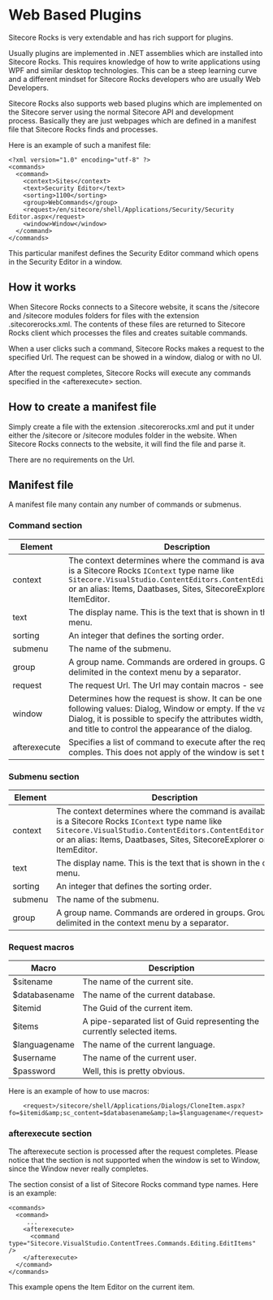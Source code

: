 # Web Based Plugins

Sitecore Rocks is very extendable and has rich support for plugins.

Usually plugins are implemented in .NET assemblies which are installed into Sitecore Rocks. This requires knowledge of how to write applications using WPF and similar desktop technologies. This can be a steep learning curve and a different mindset for Sitecore Rocks developers who are usually Web Developers.

Sitecore Rocks also supports web based plugins which are implemented on the Sitecore server using the normal Sitecore API and development process. Basically they are just webpages which are defined in a manifest file that Sitecore Rocks finds and processes.

Here is an example of such a manifest file:

```
<?xml version="1.0" encoding="utf-8" ?>
<commands>
  <command>
    <context>Sites</context>
    <text>Security Editor</text>
    <sorting>1100</sorting>
    <group>WebCommands</group>
    <request>/en/sitecore/shell/Applications/Security/Security Editor.aspx</request>
    <window>Window</window>
  </command>
</commands>
```

This particular manifest defines the Security Editor command which opens in the Security Editor in a window.

## How it works
When Sitecore Rocks connects to a Sitecore website, it scans the /sitecore and /sitecore modules folders for files with the extension .sitecorerocks.xml. The contents of these files are returned to Sitecore Rocks client which processes the files and creates suitable commands.

When a user clicks such a command, Sitecore Rocks makes a request to the specified Url. The request can be showed in a window, dialog or with no UI.

After the request completes, Sitecore Rocks will execute any commands specified in the &lt;afterexecute> section.

## How to create a manifest file
Simply create a file with the extension .sitecorerocks.xml and put it under either the /sitecore or /sitecore modules folder in the website. When Sitecore Rocks connects to the website, it will find the file and parse it.

There are no requirements on the Url.

## Manifest file
A manifest file many contain any number of commands or submenus.

### Command section

Element | Description
--- | --- 
context | The context determines where the command is available. This is a Sitecore Rocks `IContext` type name like `Sitecore.VisualStudio.ContentEditors.ContentEditorContext` or an alias: Items, Daatbases, Sites, SitecoreExplorer or ItemEditor.
text | The display name. This is the text that is shown in the context menu.
sorting | An integer that defines the sorting order.
submenu | The name of the submenu. 
group | A group name. Commands are ordered in groups. Groups are delimited in the context menu by a separator.
request | The request Url. The Url may contain macros - see later.
window | Determines how the request is show. It can be one of the following values: Dialog, Window or empty. If the value is Dialog, it is possible to specify the attributes width, height and title to control the appearance of the dialog.
afterexecute | Specifies a list of command to execute after the request comples. This does not apply of the window is set to Window.

### Submenu section

Element | Description
--- | --- 
context | The context determines where the command is available. This is a Sitecore Rocks `IContext` type name like `Sitecore.VisualStudio.ContentEditors.ContentEditorContext` or an alias: Items, Daatbases, Sites, SitecoreExplorer or ItemEditor.
text | The display name. This is the text that is shown in the context menu.
sorting | An integer that defines the sorting order.
submenu | The name of the submenu. 
group | A group name. Commands are ordered in groups. Groups are delimited in the context menu by a separator.

### Request macros

Macro | Description
--- | ---
$sitename | The name of the current site.
$databasename | The name of the current database.
$itemid | The Guid of the current item.
$items | A pipe-separated list of Guid representing the currently selected items.
$languagename | The name of the current language.
$username | The name of the current user.
$password  | Well, this is pretty obvious.    

Here is an example of how to use macros:

```
    <request>/sitecore/shell/Applications/Dialogs/CloneItem.aspx?fo=$itemid&amp;sc_content=$databasename&amp;la=$languagename</request>
```

### afterexecute section
The afterexecute section is processed after the request completes. Please notice that the section is not supported when the window is set to Window, since the Window never really completes.

The section consist of a list of Sitecore Rocks command type names. Here is an example: 

```
<commands>
  <command>
     ...
    <afterexecute>
      <command type="Sitecore.VisualStudio.ContentTrees.Commands.Editing.EditItems" />
    </afterexecute>
  </command>
</commands>
```

This example opens the Item Editor on the current item.

